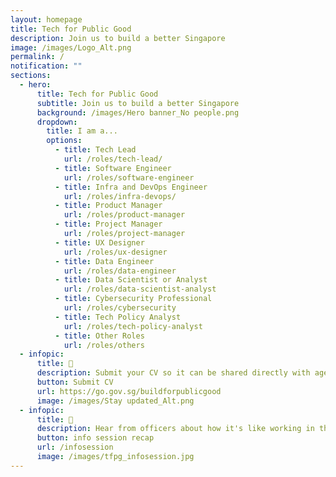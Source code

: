 ```yaml
---
layout: homepage
title: Tech for Public Good
description: Join us to build a better Singapore
image: /images/Logo_Alt.png
permalink: /
notification: ""
sections:
  - hero:
      title: Tech for Public Good
      subtitle: Join us to build a better Singapore
      background: /images/Hero banner_No people.png
      dropdown:
        title: I am a...
        options:
          - title: Tech Lead
            url: /roles/tech-lead/
          - title: Software Engineer
            url: /roles/software-engineer
          - title: Infra and DevOps Engineer
            url: /roles/infra-devops/
          - title: Product Manager
            url: /roles/product-manager
          - title: Project Manager
            url: /roles/project-manager
          - title: UX Designer
            url: /roles/ux-designer
          - title: Data Engineer
            url: /roles/data-engineer
          - title: Data Scientist or Analyst
            url: /roles/data-scientist-analyst
          - title: Cybersecurity Professional
            url: /roles/cybersecurity
          - title: Tech Policy Analyst
            url: /roles/tech-policy-analyst
          - title: Other Roles
            url: /roles/others
  - infopic:
      title: 📁
      description: Submit your CV so it can be shared directly with agency hiring managers
      button: Submit CV
      url: https://go.gov.sg/buildforpublicgood
      image: /images/Stay updated_Alt.png
  - infopic:
      title: 💬
      description: Hear from officers about how it's like working in the public sector
      button: info session recap
      url: /infosession
      image: /images/tfpg_infosession.jpg
---
```

